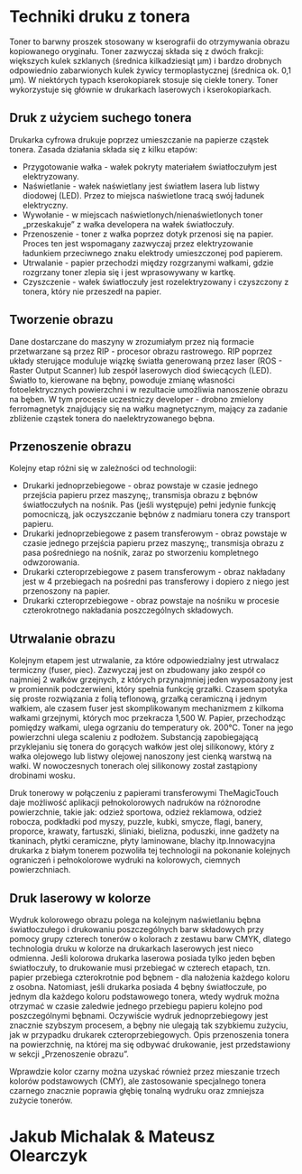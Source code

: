 # Techniki druku z tonera

 Toner to barwny proszek stosowany w kserografii do otrzymywania obrazu kopiowanego oryginału. Toner zazwyczaj składa się z dwóch frakcji: większych kulek szklanych (średnica kilkadziesiąt µm) i bardzo drobnych odpowiednio zabarwionych kulek żywicy termoplastycznej (średnica ok. 0,1 µm). W niektórych typach kserokopiarek stosuje się ciekłe tonery. Toner wykorzystuje się głównie w drukarkach laserowych i kserokopiarkach.

## Druk z użyciem suchego tonera
 Drukarka cyfrowa drukuje poprzez umieszczanie na papierze cząstek tonera. Zasada działania składa się z kilku etapów:
- Przygotowanie wałka - wałek pokryty materiałem światłoczułym jest elektryzowany.
- Naświetlanie - wałek naświetlany jest światłem lasera lub listwy diodowej (LED). Przez to miejsca naświetlone tracą swój ładunek elektryczny.
- Wywołanie - w miejscach naświetlonych/nienaświetlonych toner „przeskakuje” z wałka developera na wałek światłoczuły.
- Przenoszenie - toner z wałka poprzez dotyk przenosi się na papier. Proces ten jest wspomagany zazwyczaj przez elektryzowanie ładunkiem przeciwnego znaku elektrody umieszczonej pod papierem.
- Utrwalanie - papier przechodzi między rozgrzanymi wałkami, gdzie rozgrzany toner zlepia się i jest wprasowywany w kartkę.
- Czyszczenie - wałek światłoczuły jest rozelektryzowany i czyszczony z tonera, który nie przeszedł na papier.

## Tworzenie obrazu
 Dane dostarczane do maszyny w zrozumiałym przez nią formacie przetwarzane są przez RIP - procesor obrazu rastrowego. RIP poprzez układy sterujące moduluje wiązkę światła generowaną przez laser (ROS - Raster Output Scanner) lub zespół laserowych diod świecących (LED). Światło to, kierowane na bębny, powoduje zmianę własności fotoelektrycznych powierzchni i w rezultacie umożliwia nanoszenie obrazu na bęben. W tym procesie uczestniczy developer - drobno zmielony ferromagnetyk znajdujący się na wałku magnetycznym, mający za zadanie zbliżenie cząstek tonera do naelektryzowanego bębna.


## Przenoszenie obrazu
 Kolejny etap różni się w zależności od technologii:
- Drukarki jednoprzebiegowe - obraz powstaje w czasie jednego przejścia papieru przez maszynę;, transmisja obrazu z bębnów światłoczułych na nośnik. Pas (jeśli występuje) pełni jedynie funkcję pomocniczą, jak oczyszczanie bębnów z nadmiaru tonera czy transport papieru.
- Drukarki jednoprzebiegowe z pasem transferowym - obraz powstaje w czasie jednego przejścia papieru przez maszynę;, transmisja obrazu z pasa pośredniego na nośnik, zaraz po stworzeniu kompletnego odwzorowania.
- Drukarki czteroprzebiegowe z pasem transferowym - obraz nakładany jest w 4 przebiegach na pośredni pas transferowy i dopiero z niego jest przenoszony na papier.
- Drukarki czteroprzebiegowe - obraz powstaje na nośniku w procesie czterokrotnego nakładania poszczególnych składowych.


## Utrwalanie obrazu
 Kolejnym etapem jest utrwalanie, za które odpowiedzialny jest utrwalacz termiczny (fuser, piec). Zazwyczaj jest on zbudowany jako zespół co najmniej 2 wałków grzejnych, z których przynajmniej jeden wyposażony jest w promiennik podczerwieni, który spełnia funkcję grzałki. Czasem spotyka się proste rozwiązania z folią teflonową, grzałką ceramiczną i jednym wałkiem, ale czasem fuser jest skomplikowanym mechanizmem z kilkoma wałkami grzejnymi, których moc przekracza 1,500 W. Papier, przechodząc pomiędzy wałkami, ulega ogrzaniu do temperatury ok. 200°C. Toner na jego powierzchni ulega scaleniu z podłożem. Substancją zapobiegającą przyklejaniu się tonera do gorących wałków jest olej silikonowy, który z wałka olejowego lub listwy olejowej nanoszony jest cienką warstwą na wałki. W nowoczesnych tonerach olej silikonowy został zastąpiony drobinami wosku.

 Druk tonerowy w połączeniu z papierami transferowymi TheMagicTouch daje możliwość aplikacji pełnokolorowych nadruków na różnorodne powierzchnie, takie jak: odzież sportowa, odzież reklamowa, odzież robocza, podkładki pod myszy, puzzle, kubki, smycze, flagi, banery, proporce, krawaty, fartuszki, śliniaki, bielizna, poduszki, inne gadżety na tkaninach, płytki ceramiczne, płyty laminowane, blachy itp.Innowacyjna drukarka z białym tonerem pozwoliła tej technologii na pokonanie kolejnych ograniczeń i pełnokolorowe wydruki na kolorowych, ciemnych powierzchniach.




## Druk laserowy w kolorze
 Wydruk kolorowego obrazu polega na kolejnym naświetlaniu bębna światłoczułego i drukowaniu poszczególnych barw składowych przy pomocy grupy czterech tonerów o kolorach z zestawu barw CMYK, dlatego technologia druku w kolorze na drukarkach laserowych jest nieco odmienna. Jeśli kolorowa drukarka laserowa posiada tylko jeden bęben światłoczuły, to drukowanie musi przebiegać w czterech etapach, tzn. papier przebiega czterokrotnie pod bębnem - dla nałożenia każdego koloru z osobna. Natomiast, jeśli drukarka posiada 4 bębny światłoczułe, po jednym dla każdego koloru podstawowego tonera, wtedy wydruk można otrzymać w czasie zaledwie jednego przebiegu papieru kolejno pod poszczególnymi bębnami. Oczywiście wydruk jednoprzebiegowy jest znacznie szybszym procesem, a bębny nie ulegają tak szybkiemu zużyciu, jak w przypadku drukarek czteroprzebiegowych. Opis przenoszenia tonera na powierzchnię, na której ma się odbywać drukowanie, jest przedstawiony w sekcji „Przenoszenie obrazu”.

 Wprawdzie kolor czarny można uzyskać również przez mieszanie trzech kolorów podstawowych (CMY), ale zastosowanie specjalnego tonera czarnego znacznie poprawia głębię tonalną wydruku oraz zmniejsza zużycie tonerów.

# Jakub Michalak & Mateusz Olearczyk
